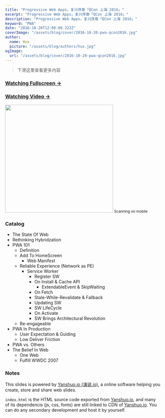 ```yaml
---
title: "Progressive Web Apps，复兴序章「QCon 上海 2016」"
excerpt: "Progressive Web Apps，复兴序章「QCon 上海 2016」"
description: "Progressive Web Apps，复兴序章「QCon 上海 2016」"
keyword: "PWA"
date: "2016-10-20T12:00:00.322Z"
coverImage: "/assets/blog/cover/2016-10-20-pwa-qcon2016.jpg"
author:
  name: Hux
  picture: "/assets/blog/authors/hux.jpg"
ogImage:
  url: "/assets/blog/cover/2016-10-20-pwa-qcon2016.jpg"
---
```


> 下滑这里查看更多内容

### [Watching Fullscreen →](https://huangxuan.me/pwa-qcon2016/)

### [Watching Video →](http://www.infoq.com/cn/presentations/progressive-web-app)

<div class="visible-md visible-lg">
    <img src="//huangxuan.me/pwa-qcon2016/attach/qrcode.png" width="350" />
    <small class="img-hint">Scanning on mobile</small>
</div>

### Catalog

- The State Of Web
- Rethinking Hybridzation
- PWA 101
  - Definition
  - Add To HomeScreen
    - Web Manifest
  - Reliable Experience (Network as PE)
    - Service Worker
      - Register SW
      - On Install & Cache API
        - ExtendableEvent & SkipWaiting
      - On Fetch
      - Stale-While-Revalidate & Fallback
      - Updating SW
      - SW LifeCycle
      - On Activate
      - SW Brings Architectural Revolution
  - Re-engageable
- PWA In Production
  - User Expectation & Guiding
  - Low Deliver Friction
- PWA vs. Others
- The Belief In Web
  - One Web
  - Fulfill WWDC 2007

### Notes

This slides is powered by [Yanshuo.io (演说.io)](http://yanshuo.io), a online software helping you create, store and share web slides.

`index.html` is the HTML source code exported from [Yanshuo.io](http://yanshuo.io), and many of its dependencis (js, css, fonts) are still linked to CDN of [Yanshuo.io](http://yanshuo.io). You can do any secondary development and host it by yourself.
